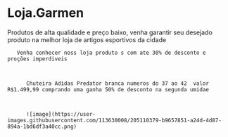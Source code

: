 # Loja.Garmen
Produtos de alta qualidade e preço baixo, venha garantir seu desejado produto na melhor loja de artigos esportivos da cidade


       Venha conhecer noss loja produto s com ate 30% de desconto e proções imperdiveis 
       
       
       
          Chuteira Adidas Predator branca numeros do 37 ao 42  valor R$1.499,99 comprando uma ganha 50% de desconto na segunda umidae 
          
          
          
          ![image](https://user-images.githubusercontent.com/113630008/205110379-b9657851-a24d-4d87-894a-1bd6df3a40cc.png)

          
